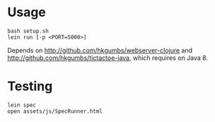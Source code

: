 # Usage
```
bash setup.sh
lein run [-p <PORT=5000>]
```

Depends on http://github.com/hkgumbs/webserver-clojure and
http://github.com/hkgumbs/tictactoe-java, which requires on Java 8.

# Testing
```
lein spec
open assets/js/SpecRunner.html
```
